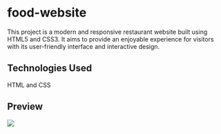 <h1>food-website </h1>

This project is a modern and responsive restaurant website built using HTML5 and CSS3. It aims to provide an enjoyable experience for visitors with its user-friendly interface and interactive design.

<h2>Technologies Used</h2>

HTML and CSS

<h2>Preview</h2>

![](ekran.gif) 


